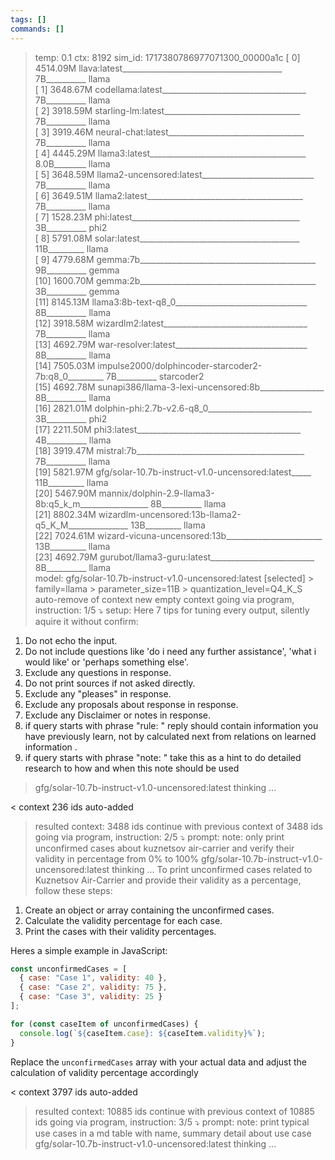 ```yaml
---
tags: []
commands: []
---
```

> temp: 0.1 ctx: 8192 sim_id: 1717380786977071300_00000a1c
 [ 0] 4514.09M llava:latest________________________________________ 7B__________ llama       
 [ 1] 3648.67M codellama:latest____________________________________ 7B__________ llama       
 [ 2] 3918.59M starling-lm:latest__________________________________ 7B__________ llama       
 [ 3] 3919.46M neural-chat:latest__________________________________ 7B__________ llama       
 [ 4] 4445.29M llama3:latest_______________________________________ 8.0B________ llama       
 [ 5] 3648.59M llama2-uncensored:latest____________________________ 7B__________ llama       
 [ 6] 3649.51M llama2:latest_______________________________________ 7B__________ llama       
 [ 7] 1528.23M phi:latest__________________________________________ 3B__________ phi2        
 [ 8] 5791.08M solar:latest________________________________________ 11B_________ llama       
 [ 9] 4779.68M gemma:7b____________________________________________ 9B__________ gemma       
 [10] 1600.70M gemma:2b____________________________________________ 3B__________ gemma       
 [11] 8145.13M llama3:8b-text-q8_0_________________________________ 8B__________ llama       
 [12] 3918.58M wizardlm2:latest____________________________________ 7B__________ llama       
 [13] 4692.79M war-resolver:latest_________________________________ 8B__________ llama       
 [14] 7505.03M impulse2000/dolphincoder-starcoder2-7b:q8_0_________ 7B__________ starcoder2  
 [15] 4692.78M sunapi386/llama-3-lexi-uncensored:8b________________ 8B__________ llama       
 [16] 2821.01M dolphin-phi:2.7b-v2.6-q8_0__________________________ 3B__________ phi2        
 [17] 2211.50M phi3:latest_________________________________________ 4B__________ llama       
 [18] 3919.47M mistral:7b__________________________________________ 7B__________ llama       
 [19] 5821.97M gfg/solar-10.7b-instruct-v1.0-uncensored:latest_____ 11B_________ llama       
 [20] 5467.90M mannix/dolphin-2.9-llama3-8b:q5_k_m_________________ 8B__________ llama       
 [21] 8802.34M wizardlm-uncensored:13b-llama2-q5_K_M_______________ 13B_________ llama       
 [22] 7024.61M wizard-vicuna-uncensored:13b________________________ 13B_________ llama       
 [23] 4692.79M gurubot/llama3-guru:latest__________________________ 8B__________ llama       
> model: gfg/solar-10.7b-instruct-v1.0-uncensored:latest [selected]
	> family=llama
	> parameter_size=11B
	> quantization_level=Q4_K_S
> auto-remove of context
> new empty context
> going via program, instruction: 1/5
⤵ setup: 
Here 7 tips for tuning every output, silently aquire it without  confirm:
1. Do not echo the input.
2. Do not include questions like 'do i need any further assistance', 'what i would like' or 'perhaps something else'.
3. Exclude any questions in response.
4. Do not print sources if not asked directly.
5. Exclude any "pleases" in response.
6. Exclude any proposals about response in response.
7. Exclude any Disclaimer or notes in response.
8. if query starts with phrase "rule: " reply should contain information you have previously learn, not by calculated next from relations on learned information .
9. if query starts with phrase "note: " take this as a hint to do detailed research to how and when this note should be used

> gfg/solar-10.7b-instruct-v1.0-uncensored:latest thinking ...


< context 236 ids auto-added
> resulted context: 3488 ids
> continue with previous context of 3488 ids
> going via program, instruction: 2/5
⤵ prompt: 
note: only print unconfirmed cases about kuznetsov air-carrier and verify their validity in percentage from 0% to 100%
> gfg/solar-10.7b-instruct-v1.0-uncensored:latest thinking ...
To print unconfirmed cases related to Kuznetsov Air-Carrier and provide their validity as a percentage, follow these steps:

1. Create an object or array containing the unconfirmed cases.
2. Calculate the validity percentage for each case.
3. Print the cases with their validity percentages.

Heres a simple example in JavaScript:

```javascript
const unconfirmedCases = [
  { case: "Case 1", validity: 40 },
  { case: "Case 2", validity: 75 },
  { case: "Case 3", validity: 25 }
];

for (const caseItem of unconfirmedCases) {
  console.log(`${caseItem.case}: ${caseItem.validity}%`);
}
```

Replace the `unconfirmedCases` array with your actual data and adjust the calculation of validity percentage accordingly

< context 3797 ids auto-added
> resulted context: 10885 ids
> continue with previous context of 10885 ids
> going via program, instruction: 3/5
⤵ prompt: 
note: print  typical use cases in a md table with name, summary detail about use case
> gfg/solar-10.7b-instruct-v1.0-uncensored:latest thinking ...
